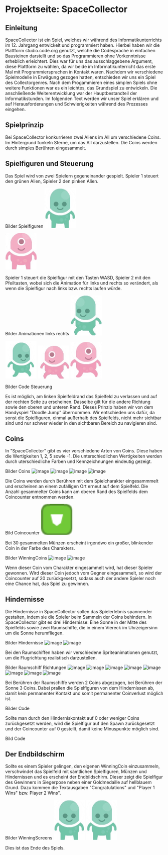 # Projektseite: SpaceCollector

## Einleitung
SpaceCollector ist ein Spiel, welches wir während des Informatikunterrichts im 12. Jahrgang entwickelt und programmiert haben. Hierbei haben wir die Plattform studio.code.org genutzt, welche die Codesprache in einfachen Bausteinen darstellt und so das Programmieren ohne Vorkenntnisse erheblich erleichtert. Dies war für uns das ausschlaggebene Argument, diese Plattform zu wählen, da wir beide im Informatikunterricht das erste Mal mit Programmiersprachen in Kontakt waren. Nachdem wir verschiedene Spielmodelle in Erwägung gezogen hatten, entschieden wir uns ein Spiel des Collectorgenres. Nach dem Progammieren eines simplen Spiels ohne weitere Funktionen war es ein leichtes, das Grundspiel zu entwickeln. Die anschließende Weiterentwicklung war der Hauptbestandteil der Informatikstunden.
Im folgenden Text werden wir unser Spiel erklären und auf Herausforderungen und Schwierigkeiten während des Prozesses eingehen.

## Spielprinzip
Bei SpaceCollector konkurrieren zwei Aliens im All um verschiedene Coins. Im Hintergrund funkeln Sterne, um das All darzustellen. Die Coins werden durch simples Berühren eingesammelt. 

## Spielfiguren und Steuerung
Das Spiel wird von zwei Spielern gegeneinander gespielt. Spieler 1 steuert den grünen Alien, Spieler 2 den pinken Alien.

Bilder Spielfiguren
<img src="https://github.com/AntoniaJohannes/Projektseite-SpaceCollector/blob/master/Player1.jpeg" alt="image" width="100">

<img src="https://github.com/AntoniaJohannes/Projektseite-SpaceCollector/blob/master/Player2.jpeg" alt="image" width="100">

Spieler 1 steuert die Spielfigur mit den Tasten WASD, Spieler 2 mit den Pfeiltasten, wobei sich die Animation für links und rechts so verändert, als wenn die Spielfigur nach links bzw. rechts laufen würde.

Bilder Animationen links rechts
<img src="https://github.com/AntoniaJohannes/Projektseite-SpaceCollector/blob/master/Player1L.jpeg" alt="image" width="100">

<img src="https://github.com/AntoniaJohannes/Projektseite-SpaceCollector/blob/master/Player1R.jpeg" alt="image" width="100">

<img src="https://github.com/AntoniaJohannes/Projektseite-SpaceCollector/blob/master/Player2L.jpeg" alt="image" width="100">

<img src="https://github.com/AntoniaJohannes/Projektseite-SpaceCollector/blob/master/Player2R.jpeg" alt="image" width="100">

Bilder Code Steuerung

Es ist möglich, am linken Spielfeldrand das Spielfeld zu verlassen und auf der rechten Seite zu erscheinen. Dasselbe gilt für die andere Richtung sowie den oberen und unteren Rand. Dieses Prinzip haben wir von dem Handyspiel "Doodle Jump" übernommen. Wir entschieden uns dafür, da sonst die Spielfiguren, einmal außerhalb des Spielfelds, nicht mehr sichtbar sind und nur schwer wieder in den sichtbaren Bereich zu navigieren sind. 

## Coins
In "SpaceCollector" gibt es vier verschiedene Arten von Coins. Diese haben die Wertigkeiten 1, 2, 5 sowie -1. Die unterschiedlichen Wertigkeiten werden durch uterschiedliche Farben und Kennzeichnungen eindeutig gezeigt.

Bilder Coins
<img src="https://github.com/AntoniaJohannes/Projektseite-SpaceCollector/blob/master/PlayerC1.jpeg" alt="image" width="100">
<img src="https://github.com/AntoniaJohannes/Projektseite-SpaceCollector/blob/master/PlayerC2.jpeg" alt="image" width="100">
<img src="https://github.com/AntoniaJohannes/Projektseite-SpaceCollector/blob/master/PlayerC5.jpeg" alt="image" width="100">
<img src="https://github.com/AntoniaJohannes/Projektseite-SpaceCollector/blob/master/PlayerBC.jpeg" alt="image" width="100">

Die Coins werden durch Berühren mit dem Spielcharakter eingesammmelt und erscheinen an einem zufälligen Ort erneut auf dem Spielfeld. Die Anzahl gesammelter Coins kann am oberen Rand des Spielfelds dem Coincounter entnommen werden.

Bild Coincounter
<img src="https://github.com/BohrisNaturalisRettner/ToDo/blob/master/GreenSHield.png" alt="image" width="100">

Bei 30 gesammelten Münzen erscheint irgendwo ein großer, blinkender Coin in der Farbe des Charakters.

Bilder WinningCoins
<img src="https://github.com/AntoniaJohannes/Projektseite-SpaceCollector/blob/master/PlayerWC1.jpeg" alt="image" width="100">
<img src="https://github.com/AntoniaJohannes/Projektseite-SpaceCollector/blob/master/PlayerWC2.jpeg" alt="image" width="100">

Wenn dieser Coin vom Charakter eingesammelt wird, hat dieser Spieler gewonnen. Wird dieser Coin jedoch vom Gegner eingesammelt, so wird der Coincounter auf 20 zurückgesetzt, sodass auch der andere Spieler noch eine Chance hat, das Spiel zu gewinnen. 

## Hindernisse
Die Hindernisse in SpaceCollector sollen das Spielerlebnis spannender gestalten, indem sie die Spieler beim Sammeln der Coins behindern. In SpaceCollector gibt es drei Hindernisse: Eine Sonne in der Mitte des Spielfelds sowie zwei Raumschiffe, die in einem Viereck im Uhrzeigersinn um die Sonne herumfliegen.

Bilder Hindernisse
<img src="https://github.com/AntoniaJohannes/Projektseite-SpaceCollector/blob/master/PlayerH1.jpeg" alt="image" width="100">
<img src="https://github.com/AntoniaJohannes/Projektseite-SpaceCollector/blob/master/PlayerH2.jpeg" alt="image" width="100">

Bei den Raumschiffen haben wir verschiedene Spriteanimationen genutzt, um die Flugrichtung realistisch darzustellen.

Bilder Raumschiff Richtungen
<img src="https://github.com/AntoniaJohannes/Projektseite-SpaceCollector/blob/master/PlayerH1.jpeg" alt="image" width="100">
<img src="https://github.com/AntoniaJohannes/Projektseite-SpaceCollector/blob/master/PlayerH1R.jpeg" alt="image" width="100">
<img src="https://github.com/AntoniaJohannes/Projektseite-SpaceCollector/blob/master/PlayerH1L.jpeg" alt="image" width="100">
<img src="https://github.com/AntoniaJohannes/Projektseite-SpaceCollector/blob/master/PlayerH1U.jpeg" alt="image" width="100">
<img src="https://github.com/AntoniaJohannes/Projektseite-SpaceCollector/blob/master/PlayerH2.jpeg" alt="image" width="100">
<img src="https://github.com/AntoniaJohannes/Projektseite-SpaceCollector/blob/master/PlayerH2R.jpeg" alt="image" width="100">
<img src="https://github.com/AntoniaJohannes/Projektseite-SpaceCollector/blob/master/PlayerH2L.jpeg" alt="image" width="100">
<img src="https://github.com/AntoniaJohannes/Projektseite-SpaceCollector/blob/master/PlayerH2U.jpeg" alt="image" width="100">

Bei Berühren der Raumschiffe werden 2 Coins abgezogen, bei Berühren der Sonne 3 Coins. Dabei prallen die Spielfiguren von dem Hindernissen ab, damit kein permanenter Kontakt und somit permanenter Coinverlust möglich ist.

Bilder Code

Sollte man durch den Hinderniskontakt auf 0 oder weniger Coins zurückgesetzt werden, wird die Spielfigur auf den Spawn zurückgesetzt und der Coincounter auf 0 gestellt, damit keine Minuspunkte möglich sind.

Bild Code



## Der Endbildschirm
Sollte es einem Spieler gelingen, den eigenen WinningCoin einzusammeln, verschwindet das Spielfeld mit sämtlichen Spielfiguren, Münzen und Hindernissen und es erscheint der Endbildschirm. Dieser zeigt die Spielfigur des Gewinners in Siegerpose neben einer Goldmedaille auf hellblauem Grund. Dazu kommen die Textausgaben "Congratulations" und "Player 1 Wins" bzw. Player 2 Wins". 

Bilder WinningScreens
<img src="https://github.com/AntoniaJohannes/Projektseite-SpaceCollector/blob/master/Player1.jpeg" alt="image" width="100">
<img src="https://github.com/AntoniaJohannes/Projektseite-SpaceCollector/blob/master/Player1.jpeg" alt="image" width="100">

Dies ist das Ende des Spiels.
